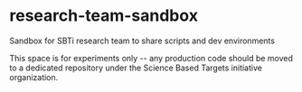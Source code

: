 # research-team-sandbox
Sandbox for SBTi research team to share scripts and dev environments

This space is for experiments only -- any production code should be moved to a dedicated repository under the Science Based Targets initiative organization.
